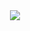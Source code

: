 <div align="center">
  <a href="https://0055kms.github.io/">
    <img src="https://img.shields.io/badge/🔗%200055kms.github.io-0a66c2?style=flat-square"/>
  </a>
</div>
